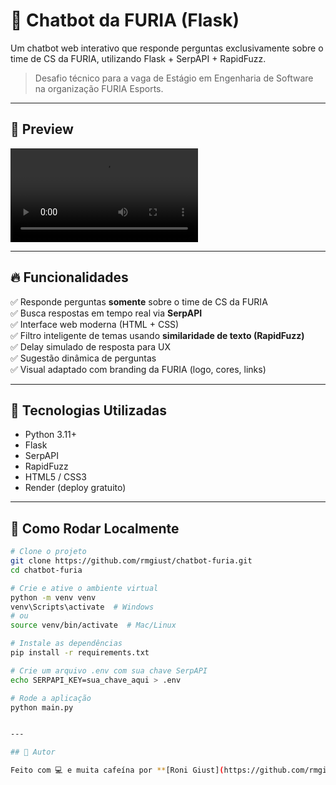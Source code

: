 # 🐆 Chatbot da FURIA (Flask)

Um chatbot web interativo que responde perguntas exclusivamente sobre o time de CS da FURIA, utilizando Flask + SerpAPI + RapidFuzz.

> Desafio técnico para a vaga de Estágio em Engenharia de Software na organização FURIA Esports.

---

## 📸 Preview

![Gif do Chatbot](utils/gif_funcionando.mp4)

---

## 🔥 Funcionalidades

✅ Responde perguntas **somente** sobre o time de CS da FURIA  
✅ Busca respostas em tempo real via **SerpAPI**  
✅ Interface web moderna (HTML + CSS)  
✅ Filtro inteligente de temas usando **similaridade de texto (RapidFuzz)**  
✅ Delay simulado de resposta para UX  
✅ Sugestão dinâmica de perguntas  
✅ Visual adaptado com branding da FURIA (logo, cores, links)

---

## 🧠 Tecnologias Utilizadas

- Python 3.11+
- Flask
- SerpAPI
- RapidFuzz
- HTML5 / CSS3
- Render (deploy gratuito)

---

## 🚀 Como Rodar Localmente

```bash
# Clone o projeto
git clone https://github.com/rmgiust/chatbot-furia.git
cd chatbot-furia

# Crie e ative o ambiente virtual
python -m venv venv
venv\Scripts\activate  # Windows
# ou
source venv/bin/activate  # Mac/Linux

# Instale as dependências
pip install -r requirements.txt

# Crie um arquivo .env com sua chave SerpAPI
echo SERPAPI_KEY=sua_chave_aqui > .env

# Rode a aplicação
python main.py


---

## 🙋 Autor

Feito com 💻 e muita cafeína por **[Roni Giust](https://github.com/rmgiust)**
